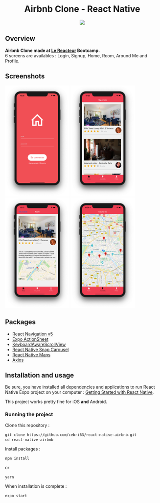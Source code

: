<h1 align="center">
	Airbnb Clone - React Native
</h1>

<p align="center">
	<img src="https://github.com/Cebri63/react-native-airbnb/blob/master/preview/kapture.gif" width="800">
</p>

## Overview

**Airbnb Clone made at [Le Reacteur](https://www.lereacteur.io/) Bootcamp.**  
6 screens are availables : Login, Signup, Home, Room, Around Me and Profile.

## Screenshots

<img
		width="210"
		alt="Capture 1"
		src="https://github.com/Cebri63/react-native-airbnb/blob/master/preview/login.png">
<img
		width="210"
		alt="Capture 2"
		src="https://github.com/Cebri63/react-native-airbnb/blob/master/preview/home.png">
<img
		width="210"
		alt="Capture 3"
		src="https://github.com/Cebri63/react-native-airbnb/blob/master/preview/room.png">
<img
		width="210"
		alt="Capture 4"
		src="https://github.com/Cebri63/react-native-airbnb/blob/master/preview/aroundme.png">

## Packages

- [React Navigation v5](https://reactnavigation.org/)
- [Expo ActionSheet](https://github.com/expo/react-native-action-sheet)
- [KeyboardAwareScrollView](https://github.com/APSL/react-native-keyboard-aware-scroll-view)
- [React Native Snap Carousel](https://github.com/archriss/react-native-snap-carousel)
- [React Native Maps](https://github.com/react-native-community/react-native-maps)
- [Axios](https://github.com/axios/axios)

## Installation and usage

Be sure, you have installed all dependencies and applications to run React Native Expo project on your computer : [Getting Started with React Native](https://facebook.github.io/react-native/docs/getting-started).

This project works pretty fine for iOS **and** Android.

### Running the project

Clone this repository :

```
git clone https://github.com/cebri63/react-native-airbnb.git
cd react-native-airbnb
```

Install packages :

```
npm install
```

or

```
yarn
```

When installation is complete :

```bash
expo start
```
